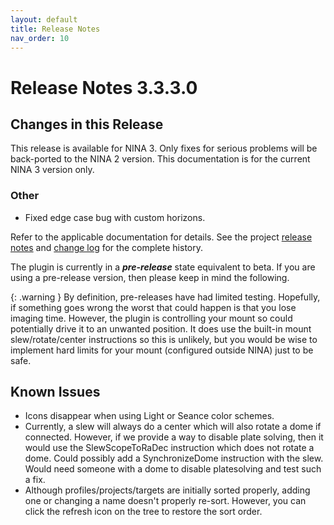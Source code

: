 ```yaml
---
layout: default
title: Release Notes
nav_order: 10
---
```


# Release Notes 3.3.3.0

## Changes in this Release

This release is available for NINA 3.  Only fixes for serious problems will be back-ported to the NINA 2 version.  This documentation is for the current NINA 3 version only.

### Other
* Fixed edge case bug with custom horizons.

Refer to the applicable documentation for details.  See the project [release notes](https://github.com/tcpalmer/nina.plugin.assistant/blob/main/RELEASENOTES.md) and [change log](https://github.com/tcpalmer/nina.plugin.assistant/blob/main/CHANGELOG.md) for the complete history.

The plugin is currently in a **_pre-release_** state equivalent to beta.  If you are using a pre-release version, then please keep in mind the following.

{: .warning }
By definition, pre-releases have had limited testing.  Hopefully, if something goes wrong the worst that could happen is that you lose imaging time.  However, the plugin is controlling your mount so could potentially drive it to an unwanted position.  It does use the built-in mount slew/rotate/center instructions so this is unlikely, but you would be wise to implement hard limits for your mount (configured outside NINA) just to be safe.

## Known Issues

- Icons disappear when using Light or Seance color schemes.
- Currently, a slew will always do a center which will also rotate a dome if connected.  However, if we provide a way to disable plate solving, then it would use the SlewScopeToRaDec instruction which does not rotate a dome.  Could possibly add a SynchronizeDome instruction with the slew.  Would need someone with a dome to disable platesolving and test such a fix.
- Although profiles/projects/targets are initially sorted properly, adding one or changing a name doesn't properly re-sort.  However, you can click the refresh icon on the tree to restore the sort order.
